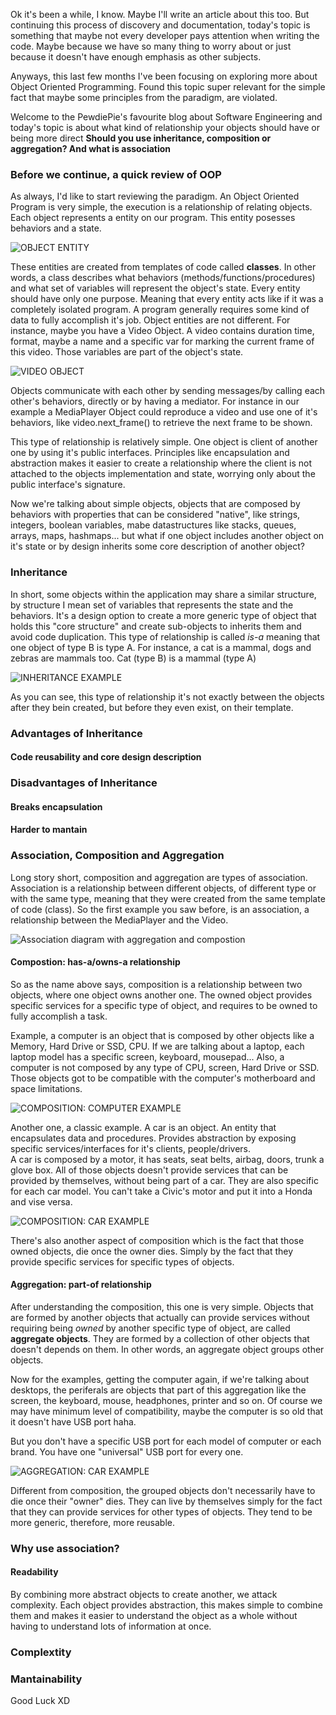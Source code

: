 <div style="text-align: left;">
    <p>
        Ok  it's been a while, I know. Maybe I'll write an article about this
        too. But continuing this process of discovery and documentation,
        today's topic is something that maybe not every developer pays attention
        when writing the code. Maybe because we have so many thing to worry
        about or just because it doesn't have enough emphasis as other subjects.
    </p>
    <p>
        Anyways, this last few months I've been focusing on exploring more about
        Object Oriented Programming. Found this topic super relevant
        for the simple fact that maybe some principles from the paradigm, are violated.
    </p>
    <p>
        Welcome to the PewdiePie's favourite blog about Software Engineering and today's topic
        is about what kind of relationship your objects should have or being more direct
        <b>Should you use inheritance, composition or aggregation? And what is association</b>
    </p>
    <h3>Before we continue, a quick review of OOP</h3>
    <p>
        As always, I'd like to start reviewing the paradigm. An Object Oriented Program
        is very simple, the execution is a relationship of relating objects. Each object
        represents a entity on our program. This entity posesses behaviors and a state.
    </p>
    <img src="#" alt="OBJECT ENTITY">
    <p>
        These entities are created from templates of code called <b>classes</b>.
        In other words, a class describes what behaviors (methods/functions/procedures)
        and what set of variables will represent the object's state. Every entity
        should have only one purpose. Meaning that every entity acts like if it was
        a completely isolated program. A program generally requires some kind of data
        to fully accomplish it's job. Object entities are not different. For instance,
        maybe you have a Video Object. A video contains duration time, format, maybe a name
        and a specific var for marking the current frame of this video.
        Those variables are part of the object's state.
    </p>
    <img src="#" alt="VIDEO OBJECT">
    <p>
        Objects communicate with each other by sending messages/by
        calling each other's behaviors, directly or by having a mediator.
        For instance in our example a MediaPlayer Object
        could reproduce a video and use one of it's behaviors, like video.next_frame()
        to retrieve the next frame to be shown.
    </p>
    <p>
        This type of relationship is relatively simple. One object is client of another one
        by using it's public interfaces. Principles like encapsulation and abstraction
        makes it easier to create a relationship where the client is not attached to the
        objects implementation and state, worrying only about the public interface's signature.
    </p>
    <p>
        Now we're talking about simple objects, objects that are composed by behaviors with
        properties that can be considered "native", like strings, integers, boolean variables,
        mabe datastructures like stacks, queues, arrays, maps, hashmaps... but what if one
        object includes another object on it's state or by design inherits some core
        description of another object?
    </p>
    <h3>Inheritance</h3>
    <p>
        In short, some objects within the application may share a similar structure,
        by structure I mean set of variables that represents the state and the behaviors.
        It's a design option to create a more generic type of object that
        holds this "core structure" and create sub-objects to inherits them and
        avoid code duplication. This type of relationship is called <i>is-a</i>
        meaning that one object of type B is type A. For instance, a cat is a mammal,
        dogs and zebras are mammals too. Cat (type B) is a mammal (type A)
    </p>
    <img src="#" alt="INHERITANCE EXAMPLE">
    <p>
        As you can see, this type of relationship it's not exactly between the objects
        after they bein created, but before they even exist, on their template.
    </p>
    <h3>Advantages of Inheritance</h3>
    <h4>Code reusability and core design description</h4>
    <h3>Disadvantages of Inheritance</h3>
    <h4>Breaks encapsulation</h4>
    <h4>Harder to mantain</h4>
    <h3>Association, Composition and Aggregation</h3>
    <p>
        Long story short, composition and aggregation are types of association.
        Association is a relationship between different objects, of different
        type or with the same type, meaning that they were created from the
        same template of code (class). So the first example you saw before,
        is an association, a relationship between the MediaPlayer and the Video.
    </p>
    <img src="#" alt="Association diagram with aggregation and compostion">
    <h4>Compostion: has-a/owns-a relationship</h4>
    <p>
        So as the name above says, composition is a relationship between
        two objects, where one object owns another one. The owned object
        provides specific services for a specific type of object,
        and requires to be owned to fully accomplish a task.
    </p>
    <p>
        Example, a computer is an object that is composed by other objects
        like a Memory, Hard Drive or SSD, CPU. If we are talking about
        a laptop, each laptop model has a specific screen, keyboard, mousepad...
        Also, a computer is not composed by any type of CPU, screen, Hard Drive
        or SSD. Those objects got to be compatible with the computer's motherboard
        and space limitations. 
    </p>
    <img src="#" alt="COMPOSITION: COMPUTER EXAMPLE">
    <p>
        Another one, a classic example. A car is an object. An entity that
        encapsulates data and procedures. Provides abstraction by exposing
        specific services/interfaces for it's clients, people/drivers.
        <br>
        A car is composed by a motor, it has seats, seat belts,
        airbag, doors, trunk a glove box. All of those objects doesn't provide
        services that can be provided by themselves, without being 
        part of a car. They are also specific for each car model.
        You can't take a Civic's motor and put it into a Honda and vise versa.
    </p>
    <img src="#" alt="COMPOSITION: CAR EXAMPLE">
    <p>
        There's also another aspect of composition which is the fact 
        that those owned objects, die once the owner dies. Simply
        by the fact that they provide specific services for specific
        types of objects.
    </p>
    <h4>Aggregation: part-of relationship</h4>
    <p>
        After understanding the composition, this one is very simple.
        Objects that are formed by another objects that actually
        can provide services without requiring being <i>owned</i>
        by another specific type of object, are called
        <b>aggregate objects</b>. They are formed by a collection
        of other objects that doesn't depends on them. In other
        words, an aggregate object groups other objects.
    </p>
    <p>
        Now for the examples, getting the computer again,
        if we're talking about desktops, the periferals
        are objects that part of this aggregation like the screen,
        the keyboard, mouse, headphones, printer and so on.
        Of course we may have minimum level of compatibility,
        maybe the computer is so old that it doesn't have
        USB port haha.
    </p>
    <p>
        But you don't have a specific 
        USB port for each model of computer or each brand. You have
        one "universal" USB port for every one.
    </p>
    <img src="#" alt="AGGREGATION: CAR EXAMPLE">
    <p>
        Different from composition, the grouped objects
        don't necessarily have to die once their "owner"
        dies. They can live by themselves simply for the fact
        that they can provide services for other types of objects.
        They tend to be more generic, therefore, more reusable.
    </p>
    <h3>Why use association?</h3>
    <h4>Readability</h4>
    <p>
        By combining more abstract objects to create another,
        we attack complexity. Each object provides abstraction,
        this makes simple to combine them and makes it easier 
        to understand the object as a whole without having to
        understand lots of information at once.
    </p>
    <h3>Complextity</h3>
    <h3>Mantainability</h3>
    Good Luck XD
</div>